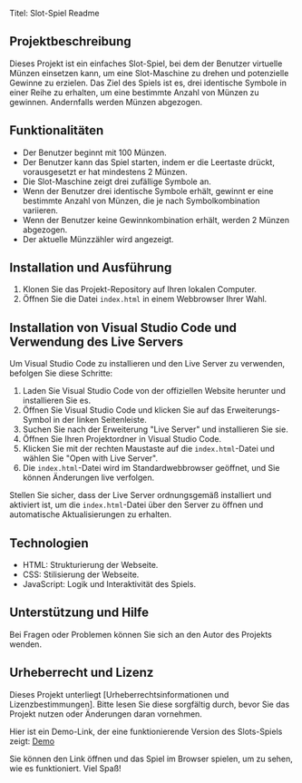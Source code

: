 Titel: Slot-Spiel Readme

## Projektbeschreibung

Dieses Projekt ist ein einfaches Slot-Spiel, bei dem der Benutzer virtuelle Münzen einsetzen kann, um eine Slot-Maschine zu drehen und potenzielle Gewinne zu erzielen. Das Ziel des Spiels ist es, drei identische Symbole in einer Reihe zu erhalten, um eine bestimmte Anzahl von Münzen zu gewinnen. Andernfalls werden Münzen abgezogen.

## Funktionalitäten

- Der Benutzer beginnt mit 100 Münzen.
- Der Benutzer kann das Spiel starten, indem er die Leertaste drückt, vorausgesetzt er hat mindestens 2 Münzen.
- Die Slot-Maschine zeigt drei zufällige Symbole an.
- Wenn der Benutzer drei identische Symbole erhält, gewinnt er eine bestimmte Anzahl von Münzen, die je nach Symbolkombination variieren.
- Wenn der Benutzer keine Gewinnkombination erhält, werden 2 Münzen abgezogen.
- Der aktuelle Münzzähler wird angezeigt.

## Installation und Ausführung

1. Klonen Sie das Projekt-Repository auf Ihren lokalen Computer.
2. Öffnen Sie die Datei `index.html` in einem Webbrowser Ihrer Wahl.

## Installation von Visual Studio Code und Verwendung des Live Servers

Um Visual Studio Code zu installieren und den Live Server zu verwenden, befolgen Sie diese Schritte:

1. Laden Sie Visual Studio Code von der offiziellen Website herunter und installieren Sie es.
2. Öffnen Sie Visual Studio Code und klicken Sie auf das Erweiterungs-Symbol in der linken Seitenleiste.
3. Suchen Sie nach der Erweiterung "Live Server" und installieren Sie sie.
4. Öffnen Sie Ihren Projektordner in Visual Studio Code.
5. Klicken Sie mit der rechten Maustaste auf die `index.html`-Datei und wählen Sie "Open with Live Server".
6. Die `index.html`-Datei wird im Standardwebbrowser geöffnet, und Sie können Änderungen live verfolgen.

Stellen Sie sicher, dass der Live Server ordnungsgemäß installiert und aktiviert ist, um die `index.html`-Datei über den Server zu öffnen und automatische Aktualisierungen zu erhalten.

## Technologien

- HTML: Strukturierung der Webseite.
- CSS: Stilisierung der Webseite.
- JavaScript: Logik und Interaktivität des Spiels.

## Unterstützung und Hilfe

Bei Fragen oder Problemen können Sie sich an den Autor des Projekts wenden.



## Urheberrecht und Lizenz

Dieses Projekt unterliegt [Urheberrechtsinformationen und Lizenzbestimmungen]. Bitte lesen Sie diese sorgfältig durch, bevor Sie das Projekt nutzen oder Änderungen daran vornehmen.

Hier ist ein Demo-Link, der eine funktionierende Version des Slots-Spiels zeigt: [Demo](https://aloblanko.github.io/SlotRepo/)

Sie können den Link öffnen und das Spiel im Browser spielen, um zu sehen, wie es funktioniert. Viel Spaß!